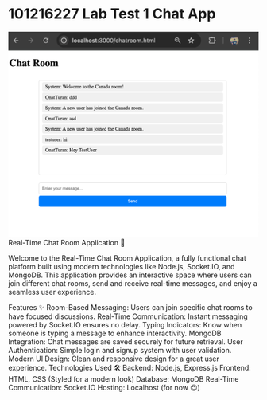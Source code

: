 # 101216227 Lab Test 1 Chat App
![Chatroom Screenshot](image/chatroom-screenshot.png)
Real-Time Chat Room Application 🚀

Welcome to the Real-Time Chat Room Application, a fully functional chat platform built using modern technologies like Node.js, Socket.IO, and MongoDB. This application provides an interactive space where users can join different chat rooms, send and receive real-time messages, and enjoy a seamless user experience.

Features ✨
Room-Based Messaging: Users can join specific chat rooms to have focused discussions.
Real-Time Communication: Instant messaging powered by Socket.IO ensures no delay.
Typing Indicators: Know when someone is typing a message to enhance interactivity.
MongoDB Integration: Chat messages are saved securely for future retrieval.
User Authentication: Simple login and signup system with user validation.
Modern UI Design: Clean and responsive design for a great user experience.
Technologies Used 🛠️
Backend: Node.js, Express.js
Frontend: HTML, CSS (Styled for a modern look)
Database: MongoDB
Real-Time Communication: Socket.IO
Hosting: Localhost (for now 😉)